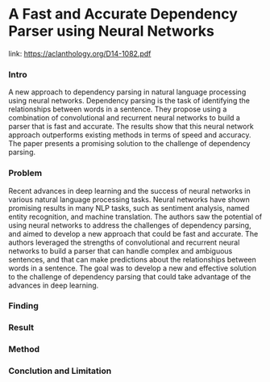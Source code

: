 # A Fast and Accurate Dependency Parser using Neural Networks
link: https://aclanthology.org/D14-1082.pdf
### Intro
A new approach to dependency parsing in natural language processing using neural networks. Dependency parsing is the task of identifying the relationships between words in a sentence. They propose using a combination of convolutional and recurrent neural networks to build a parser that is fast and accurate. The results show that this neural network approach outperforms existing methods in terms of speed and accuracy. The paper presents a promising solution to the challenge of dependency parsing.

### Problem
Recent advances in deep learning and the success of neural networks in various natural language processing tasks. Neural networks have shown promising results in many NLP tasks, such as sentiment analysis, named entity recognition, and machine translation. The authors saw the potential of using neural networks to address the challenges of dependency parsing, and aimed to develop a new approach that could be fast and accurate. The authors leveraged the strengths of convolutional and recurrent neural networks to build a parser that can handle complex and ambiguous sentences, and that can make predictions about the relationships between words in a sentence. The goal was to develop a new and effective solution to the challenge of dependency parsing that could take advantage of the advances in deep learning.




### Finding

### Result

### Method

### Conclution and Limitation


